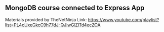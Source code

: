 ## MongoDB course connected to Express App
Materials provided by TheNetNinja
Link: https://www.youtube.com/playlist?list=PL4cUxeGkcC9h77dJ-QJlwGlZlTd4ecZOA